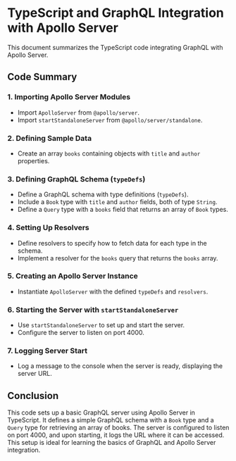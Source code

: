 # TypeScript and GraphQL Integration with Apollo Server

This document summarizes the TypeScript code integrating GraphQL with Apollo Server.

## Code Summary

### 1. Importing Apollo Server Modules
- Import `ApolloServer` from `@apollo/server`.
- Import `startStandaloneServer` from `@apollo/server/standalone`.

### 2. Defining Sample Data
- Create an array `books` containing objects with `title` and `author` properties.

### 3. Defining GraphQL Schema (`typeDefs`)
- Define a GraphQL schema with type definitions (`typeDefs`).
- Include a `Book` type with `title` and `author` fields, both of type `String`.
- Define a `Query` type with a `books` field that returns an array of `Book` types.

### 4. Setting Up Resolvers
- Define resolvers to specify how to fetch data for each type in the schema.
- Implement a resolver for the `books` query that returns the `books` array.

### 5. Creating an Apollo Server Instance
- Instantiate `ApolloServer` with the defined `typeDefs` and `resolvers`.

### 6. Starting the Server with `startStandaloneServer`
- Use `startStandaloneServer` to set up and start the server.
- Configure the server to listen on port 4000.

### 7. Logging Server Start
- Log a message to the console when the server is ready, displaying the server URL.

## Conclusion

This code sets up a basic GraphQL server using Apollo Server in TypeScript. It defines a simple GraphQL schema with a `Book` type and a `Query` type for retrieving an array of books. The server is configured to listen on port 4000, and upon starting, it logs the URL where it can be accessed. This setup is ideal for learning the basics of GraphQL and Apollo Server integration.
